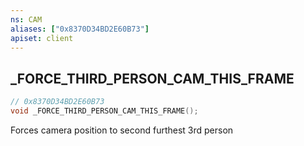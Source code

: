 ```yaml
---
ns: CAM
aliases: ["0x8370D34BD2E60B73"]
apiset: client
---
```

## _FORCE_THIRD_PERSON_CAM_THIS_FRAME

```c
// 0x8370D34BD2E60B73
void _FORCE_THIRD_PERSON_CAM_THIS_FRAME();
```

Forces camera position to second furthest 3rd person




